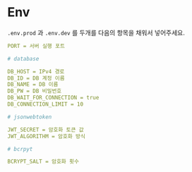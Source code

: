 # Env

`.env.prod` 과 `.env.dev` 를 두개를 다음의 항목을 채워서 넣어주세요.

```yaml
PORT = 서버 실행 포트

# database

DB_HOST = IPv4 경로
DB_ID = DB 계정 이름
DB_NAME = DB 이름
DB_PW = DB 비밀번호
DB_WAIT_FOR_CONNECTION = true
DB_CONNECTION_LIMIT = 10

# jsonwebtoken

JWT_SECRET = 암호화 토큰 값
JWT_ALGORITHM = 암호화 방식

# bcrpyt

BCRYPT_SALT = 암호화 횟수
```